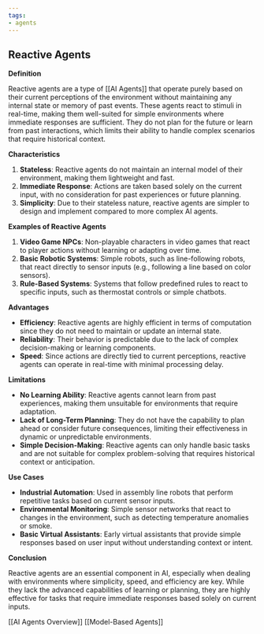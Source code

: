 ```yaml
---
tags:
- agents
---
```


## **Reactive Agents**

**Definition**

Reactive agents are a type of [[AI Agents]] that operate purely based on their current perceptions of the environment without maintaining any internal state or memory of past events. These agents react to stimuli in real-time, making them well-suited for simple environments where immediate responses are sufficient. They do not plan for the future or learn from past interactions, which limits their ability to handle complex scenarios that require historical context.

**Characteristics**

1. **Stateless**: Reactive agents do not maintain an internal model of their environment, making them lightweight and fast.
2. **Immediate Response**: Actions are taken based solely on the current input, with no consideration for past experiences or future planning.
3. **Simplicity**: Due to their stateless nature, reactive agents are simpler to design and implement compared to more complex AI agents.

**Examples of Reactive Agents**

1. **Video Game NPCs**: Non-playable characters in video games that react to player actions without learning or adapting over time.
2. **Basic Robotic Systems**: Simple robots, such as line-following robots, that react directly to sensor inputs (e.g., following a line based on color sensors).
3. **Rule-Based Systems**: Systems that follow predefined rules to react to specific inputs, such as thermostat controls or simple chatbots.

**Advantages**

- **Efficiency**: Reactive agents are highly efficient in terms of computation since they do not need to maintain or update an internal state.
- **Reliability**: Their behavior is predictable due to the lack of complex decision-making or learning components.
- **Speed**: Since actions are directly tied to current perceptions, reactive agents can operate in real-time with minimal processing delay.

**Limitations**

- **No Learning Ability**: Reactive agents cannot learn from past experiences, making them unsuitable for environments that require adaptation.
- **Lack of Long-Term Planning**: They do not have the capability to plan ahead or consider future consequences, limiting their effectiveness in dynamic or unpredictable environments.
- **Simple Decision-Making**: Reactive agents can only handle basic tasks and are not suitable for complex problem-solving that requires historical context or anticipation.

**Use Cases**

- **Industrial Automation**: Used in assembly line robots that perform repetitive tasks based on current sensor inputs.
- **Environmental Monitoring**: Simple sensor networks that react to changes in the environment, such as detecting temperature anomalies or smoke.
- **Basic Virtual Assistants**: Early virtual assistants that provide simple responses based on user input without understanding context or intent.

**Conclusion**

Reactive agents are an essential component in AI, especially when dealing with environments where simplicity, speed, and efficiency are key. While they lack the advanced capabilities of learning or planning, they are highly effective for tasks that require immediate responses based solely on current inputs.

[[AI Agents Overview]]  [[Model-Based Agents]]
